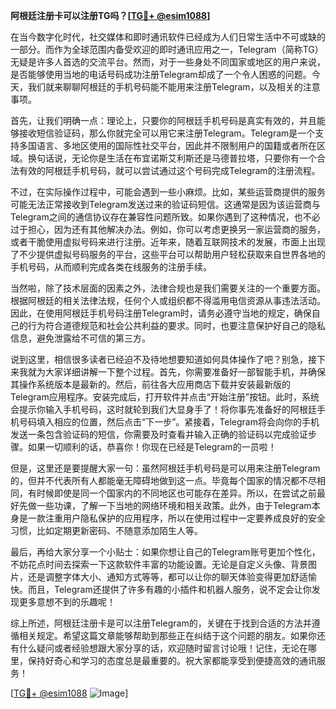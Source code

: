 **阿根廷注册卡可以注册TG吗？[[TG💪+ @esim1088](https://t.me/s/esim1088)]**

在当今数字化时代，社交媒体和即时通讯软件已经成为人们日常生活中不可或缺的一部分。而作为全球范围内备受欢迎的即时通讯应用之一，Telegram（简称TG）无疑是许多人首选的交流平台。然而，对于一些身处不同国家或地区的用户来说，是否能够使用当地的电话号码成功注册Telegram却成了一个令人困惑的问题。今天，我们就来聊聊阿根廷的手机号码能不能用来注册Telegram，以及相关的注意事项。

首先，让我们明确一点：理论上，只要你的阿根廷手机号码是真实有效的，并且能够接收短信验证码，那么你就完全可以用它来注册Telegram。Telegram是一个支持多国语言、多地区使用的国际性社交平台，因此并不限制用户的国籍或者所在区域。换句话说，无论你是生活在布宜诺斯艾利斯还是马德普拉塔，只要你有一个合法有效的阿根廷手机号码，就可以尝试通过这个号码完成Telegram的注册流程。

不过，在实际操作过程中，可能会遇到一些小麻烦。比如，某些运营商提供的服务可能无法正常接收到Telegram发送过来的验证码短信。这通常是因为该运营商与Telegram之间的通信协议存在兼容性问题所致。如果你遇到了这种情况，也不必过于担心，因为还有其他解决办法。例如，你可以考虑更换另一家运营商的服务，或者干脆使用虚拟号码来进行注册。近年来，随着互联网技术的发展，市面上出现了不少提供虚拟号码服务的平台，这些平台可以帮助用户轻松获取来自世界各地的手机号码，从而顺利完成各类在线服务的注册手续。

当然啦，除了技术层面的因素之外，法律合规也是我们需要关注的一个重要方面。根据阿根廷的相关法律法规，任何个人或组织都不得滥用电信资源从事违法活动。因此，在使用阿根廷手机号码注册Telegram时，请务必遵守当地的规定，确保自己的行为符合道德规范和社会公共利益的要求。同时，也要注意保护好自己的隐私信息，避免泄露给不可信的第三方。

说到这里，相信很多读者已经迫不及待地想要知道如何具体操作了吧？别急，接下来我就为大家详细讲解一下整个过程。首先，你需要准备好一部智能手机，并确保其操作系统版本是最新的。然后，前往各大应用商店下载并安装最新版的Telegram应用程序。安装完成后，打开软件并点击“开始注册”按钮。此时，系统会提示你输入手机号码，这时就轮到我们大显身手了！将你事先准备好的阿根廷手机号码填入相应的位置，然后点击“下一步”。紧接着，Telegram将会向你的手机发送一条包含验证码的短信，你需要及时查看并输入正确的验证码以完成验证步骤。如果一切顺利的话，恭喜你！你现在已经是Telegram的一员啦！

但是，这里还是要提醒大家一句：虽然阿根廷手机号码是可以用来注册Telegram的，但并不代表所有人都能毫无障碍地做到这一点。毕竟每个国家的情况都不尽相同，有时候即使是同一个国家内的不同地区也可能存在差异。所以，在尝试之前最好先做一些功课，了解一下当地的网络环境和相关政策。此外，由于Telegram本身是一款注重用户隐私保护的应用程序，所以在使用过程中一定要养成良好的安全习惯，比如定期更新密码、不随意添加陌生人等。

最后，再给大家分享一个小贴士：如果你想让自己的Telegram账号更加个性化，不妨花点时间去探索一下这款软件丰富的功能设置。无论是自定义头像、背景图片，还是调整字体大小、通知方式等等，都可以让你的聊天体验变得更加舒适愉快。而且，Telegram还提供了许多有趣的小插件和机器人服务，说不定会让你发现更多意想不到的乐趣呢！

综上所述，阿根廷注册卡是可以注册Telegram的，关键在于找到合适的方法并遵循相关规定。希望这篇文章能够帮助到那些正在纠结于这个问题的朋友。如果你还有什么疑问或者经验想跟大家分享的话，欢迎随时留言讨论哦！记住，无论在哪里，保持好奇心和学习的态度总是最重要的。祝大家都能享受到便捷高效的通讯服务！

[[TG💪+ @esim1088](https://t.me/s/esim1088) ![Image](https://i.postimg.cc/4NQfJmqS/Snipaste-2025-05-13-00-14-12.png)]